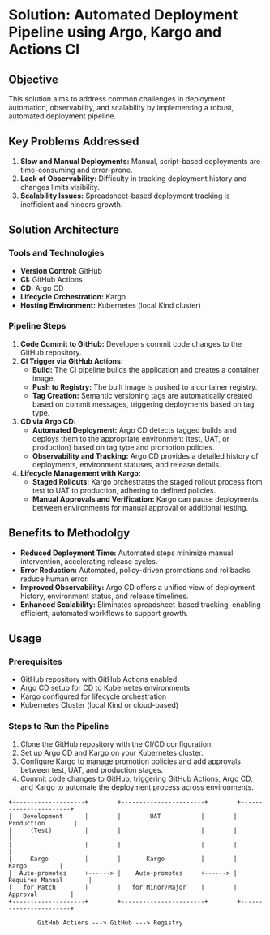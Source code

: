 # Solution: Automated Deployment Pipeline using Argo, Kargo and Actions CI

## Objective

This solution aims to address common challenges in deployment automation, observability, and scalability by implementing a robust, automated deployment pipeline.

## Key Problems Addressed

1. **Slow and Manual Deployments:** Manual, script-based deployments are time-consuming and error-prone.
2. **Lack of Observability:** Difficulty in tracking deployment history and changes limits visibility.
3. **Scalability Issues:** Spreadsheet-based deployment tracking is inefficient and hinders growth.

## Solution Architecture

### Tools and Technologies

* **Version Control:** GitHub
* **CI:** GitHub Actions
* **CD:** Argo CD
* **Lifecycle Orchestration:** Kargo
* **Hosting Environment:** Kubernetes (local Kind cluster)

### Pipeline Steps

1. **Code Commit to GitHub:** Developers commit code changes to the GitHub repository.
2. **CI Trigger via GitHub Actions:**
   * **Build:** The CI pipeline builds the application and creates a container image.
   * **Push to Registry:** The built image is pushed to a container registry.
   * **Tag Creation:** Semantic versioning tags are automatically created based on commit messages, triggering deployments based on tag type.
3. **CD via Argo CD:**
   * **Automated Deployment:** Argo CD detects tagged builds and deploys them to the appropriate environment (test, UAT, or production) based on tag type and promotion policies.
   * **Observability and Tracking:** Argo CD provides a detailed history of deployments, environment statuses, and release details.
4. **Lifecycle Management with Kargo:**
   * **Staged Rollouts:** Kargo orchestrates the staged rollout process from test to UAT to production, adhering to defined policies.
   * **Manual Approvals and Verification:** Kargo can pause deployments between environments for manual approval or additional testing.

## Benefits to Methodolgy

* **Reduced Deployment Time:** Automated steps minimize manual intervention, accelerating release cycles.
* **Error Reduction:** Automated, policy-driven promotions and rollbacks reduce human error.
* **Improved Observability:** Argo CD offers a unified view of deployment history, environment status, and release timelines.
* **Enhanced Scalability:** Eliminates spreadsheet-based tracking, enabling efficient, automated workflows to support growth.

## Usage

### Prerequisites

* GitHub repository with GitHub Actions enabled
* Argo CD setup for CD to Kubernetes environments
* Kargo configured for lifecycle orchestration
* Kubernetes Cluster (local Kind or cloud-based)

### Steps to Run the Pipeline

1. Clone the GitHub repository with the CI/CD configuration.
2. Set up Argo CD and Kargo on your Kubernetes cluster.
3. Configure Kargo to manage promotion policies and add approvals between test, UAT, and production stages.
4. Commit code changes to GitHub, triggering GitHub Actions, Argo CD, and Kargo to automate the deployment process across environments.

```
+--------------------+        +-----------------------+        +-----------------------+   
|   Development      |        |        UAT           |        |     Production        |   
|     (Test)         |        |                      |        |                       |   
|                    |        |                      |        |                       |   
|     Kargo          |        |       Kargo          |        |         Kargo         |   
|  Auto-promotes     +------> |    Auto-promotes     +------> | Requires Manual       |   
|   for Patch        |        |   for Minor/Major    |        |      Approval         |   
+--------------------+        +-----------------------+        +-----------------------+   

        GitHub Actions ---> GitHub ---> Registry
```
